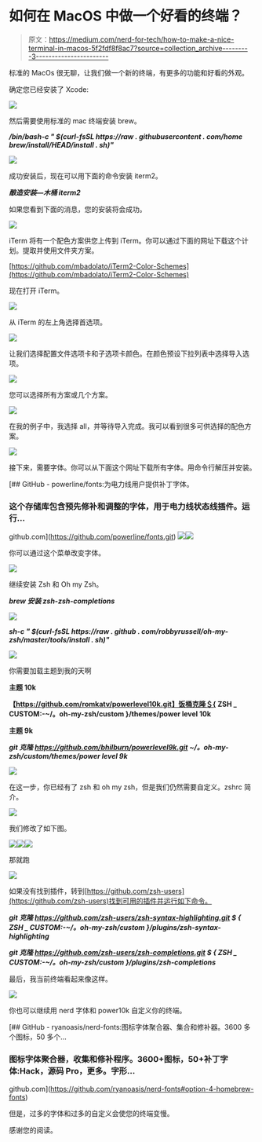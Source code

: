 # 如何在 MacOS 中做一个好看的终端？

> 原文：<https://medium.com/nerd-for-tech/how-to-make-a-nice-terminal-in-macos-5f2fdf8f8ac7?source=collection_archive---------3----------------------->

标准的 MacOs 很无聊，让我们做一个新的终端，有更多的功能和好看的外观。

确定您已经安装了 Xcode:

![](img/53121394178c86e648898d765cf3b880.png)

然后需要使用标准的 mac 终端安装 brew。

***/bin/bash-c " $(curl-fsSL https://raw . githubusercontent . com/home brew/install/HEAD/install . sh)"***

![](img/c1ec5701e1c13dfe9e2107cd8e2823d5.png)

成功安装后，现在可以用下面的命令安装 iterm2。

***酿造安装—木桶 iterm2***

如果您看到下面的消息，您的安装将会成功。

![](img/72a5c3fdca3836229e709b099b2f7c69.png)

iTerm 将有一个配色方案供您上传到 iTerm。你可以通过下面的网址下载这个计划。提取并使用文件夹方案。

[https://github.com/mbadolato/iTerm2-Color-Schemes](https://github.com/mbadolato/iTerm2-Color-Schemes)

现在打开 iTerm。

![](img/61b496ca750069e44343df7c0b228cb3.png)

从 iTerm 的左上角选择首选项。

![](img/18c00da65ca6b36ef54ec7788e52b69a.png)

让我们选择配置文件选项卡和子选项卡颜色。在颜色预设下拉列表中选择导入选项。

![](img/21e4aeb3abc839c5a2c0723436248ed3.png)

您可以选择所有方案或几个方案。

![](img/ef82ee00ff0762494cbec487a44189a9.png)

在我的例子中，我选择 all，并等待导入完成。我可以看到很多可供选择的配色方案。

![](img/ef44c821636ae0b1237b7126a9ee026c.png)

接下来，需要字体。你可以从下面这个网址下载所有字体。用命令行解压并安装。

[](https://github.com/powerline/fonts.git) [## GitHub - powerline/fonts:为电力线用户提供补丁字体。

### 这个存储库包含预先修补和调整的字体，用于电力线状态线插件。运行…

github.com](https://github.com/powerline/fonts.git) ![](img/1dd4bbdf4e9f48a76bc8fd8ae123c679.png)![](img/62aa1c15800438d8b1fca0c04355c177.png)

你可以通过这个菜单改变字体。

![](img/d3a58097d3137a767a1b856d31d55017.png)

继续安装 Zsh 和 Oh my Zsh。

***brew 安装 zsh-zsh-completions***

![](img/f8adedd81381dfe0a2d12331577f1c18.png)

***sh-c " $(curl-fsSL https://raw . github . com/robbyrussell/oh-my-zsh/master/tools/install . sh)"***

![](img/c75caf5916baa2d355adfe80b16d4ff4.png)

你需要加载主题到我的天啊

**主题 10k**

**【https://github.com/romkatv/powerlevel10k.git】饭桶克隆＄{ ZSH _ CUSTOM:-~/。oh-my-zsh/custom }/themes/power level 10k**

**主题 9k**

***git 克隆 https://github.com/bhilburn/powerlevel9k.git ~/。oh-my-zsh/custom/themes/power level 9k***

![](img/0ba2e340243571283f55bcdcb4d84153.png)

在这一步，你已经有了 zsh 和 oh my zsh，但是我们仍然需要自定义。zshrc 简介。

![](img/f6109dbf26d06eee2fd911d052308ac5.png)

我们修改了如下图。

![](img/75e3806669aeb7c0dfadc730c945c8ec.png)![](img/2412be87198f762af94918cd45633bc5.png)![](img/4a2e09ae782fc277967fd2ab2a108c42.png)

那就跑

![](img/1ddee353e7ef7238a2f4871795782613.png)

如果没有找到插件，转到[https://github.com/zsh-users](https://github.com/zsh-users)找到可用的插件并运行如下命令。

***git 克隆 https://github.com/zsh-users/zsh-syntax-highlighting.git $ { ZSH _ CUSTOM:-~/。oh-my-zsh/custom }/plugins/zsh-syntax-highlighting***

***git 克隆 https://github.com/zsh-users/zsh-completions.git $ { ZSH _ CUSTOM:-~/。oh-my-zsh/custom }/plugins/zsh-completions***

最后，我当前终端看起来像这样。

![](img/4a5d3f8087226515c4cf9b059fff161c.png)

你也可以继续用 nerd 字体和 power10k 自定义你的终端。

[](https://github.com/ryanoasis/nerd-fonts#option-4-homebrew-fonts) [## GitHub - ryanoasis/nerd-fonts:图标字体聚合器、集合和修补器。3600 多个图标，50 多个…

### 图标字体聚合器，收集和修补程序。3600+图标，50+补丁字体:Hack，源码 Pro，更多。字形…

github.com](https://github.com/ryanoasis/nerd-fonts#option-4-homebrew-fonts) 

但是，过多的字体和过多的自定义会使您的终端变慢。

感谢您的阅读。